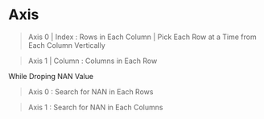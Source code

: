 # Axis 

> Axis 0 | Index : Rows in Each Column | Pick Each Row at a Time from Each Column Vertically

> Axis 1 | Column : Columns in Each Row 

While Droping NAN Value

> Axis 0 : Search for NAN in Each Rows

> Axis 1 : Search for NAN in Each Columns
